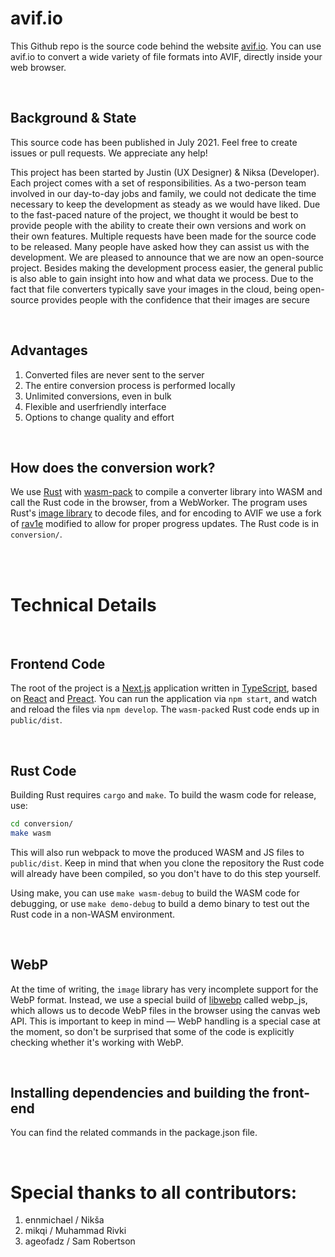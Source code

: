 # avif.io

This Github repo is the source code behind the website [avif.io](https://avif.io). You can use avif.io to convert a wide variety of file formats into AVIF, directly inside your web browser.

<br/>

## Background & State

This source code has been published in July 2021. Feel free to create issues or pull requests. We appreciate any help!

This project has been started by Justin (UX Designer) & Niksa (Developer). Each project comes with a set of responsibilities. As a two-person team involved in our day-to-day jobs and family, we could not dedicate the time necessary to keep the development as steady as we would have liked. Due to the fast-paced nature of the project, we thought it would be best to provide people with the ability to create their own versions and work on their own features. Multiple requests have been made for the source code to be released. Many people have asked how they can assist us with the development. We are pleased to announce that we are now an open-source project. Besides making the development process easier, the general public is also able to gain insight into how and what data we process. Due to the fact that file converters typically save your images in the cloud, being open-source provides people with the confidence that their images are secure

<br/>

## Advantages

1. Converted files are never sent to the server
2. The entire conversion process is performed locally
3. Unlimited conversions, even in bulk
4. Flexible and userfriendly interface
5. Options to change quality and effort

<br/>

## How does the conversion work?

We use [Rust](https://rust-lang.org/) with [wasm-pack](https://github.com/rustwasm/wasm-pack)
to compile a converter library into WASM and call the Rust code
in the browser, from a WebWorker. The program uses Rust's
[image library](https://crates.io/crates/image) to decode files,
and for encoding to AVIF we use a fork of [rav1e](https://github.com/ennmichael/rav1e)
modified to allow for proper progress updates.
The Rust code is in `conversion/`.

<br/>
<br/>

# Technical Details

<br/>

## Frontend Code

The root of the project is a [Next.js](https://nextjs.org) application
written in [TypeScript](https://typescriptlang.org/), based on [React](https://reactjs.org/) and [Preact](https://preactjs.com/).
You can run the application via `npm start`, and watch and reload the
files via `npm develop`. The `wasm-pack`ed Rust code ends up in `public/dist`.

<br/>

## Rust Code

Building Rust requires `cargo` and `make`. To build the wasm
code for release, use:

```bash
cd conversion/
make wasm
```

This will also run webpack to move the produced WASM and JS
files to `public/dist`. Keep in mind that when you clone the repository
the Rust code will already have been compiled, so you don't have to
do this step yourself.

Using make, you can use `make wasm-debug` to build the WASM code
for debugging, or use `make demo-debug` to build a demo binary
to test out the Rust code in a non-WASM environment.

<br/>

## WebP

At the time of writing, the `image` library has very incomplete
support for the WebP format. Instead, we use a special build of
[libwebp](https://github.com/webmproject/libwebp/) called webp_js,
which allows us to decode WebP files in the browser using the
canvas web API. This is important to keep in mind — WebP handling
is a special case at the moment, so don't be surprised that some
of the code is explicitly checking whether it's working with WebP.

<br/>

## Installing dependencies and building the front-end

You can find the related commands in the package.json file.

<br/>

# Special thanks to all contributors:

1. ennmichael / Nikša
2. mikqi / Muhammad Rivki
3. ageofadz / Sam Robertson
